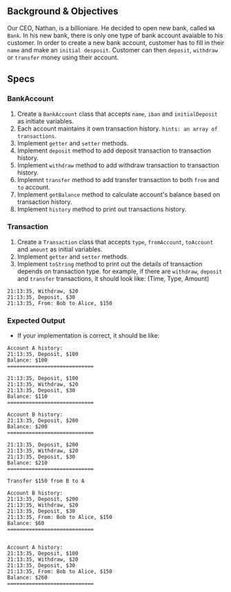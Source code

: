 ## Background & Objectives
Our CEO, Nathan, is a billioniare. He decided to open new bank, called `WA Bank`. In his new bank, there is only one type of bank account avaiable to his customer. In order to create a new bank account, customer has to fill in their `name` and make an `initial desposit`. Customer can then `deposit`, `withdraw` or `transfer` money using their account.

## Specs

### BankAccount
1. Create a `BankAccount` class that accepts `name`, `iban` and `initialDeposit` as initiate variables.
2. Each account maintains it own transaction history. `hints: an array of transactions`.
3. Implement `getter` and `setter` methods.
4. Implement `deposit` method to add deposit transaction to transaction history.
5. Implement `withdraw` method to add withdraw transaction to transaction history.
6. Implemnt `transfer` method to add transfer transaction to both `from` and `to` account.
7. Implement `getBalance` method to calculate account's balance based on transaction history.
9. Implement `history` method to print out transactions history.

### Transaction
1. Create a `Transaction` class that accepts `type`, `fromAccount`, `toAccount` and `amount` as initial variables.
2. Implement `getter` and `setter` methods.
3. Implement `toString` method to print out the details of transaction depends on transaction type. for example, if there are `withdraw`, `deposit` and `transfer` transactions, it should look like: (Time, Type, Amount)
```
21:13:35, Withdraw, $20
21:13:35, Deposit, $30
21:13:35, From: Bob to Alice, $150
```


### Expected Output

- If your implementation is correct, it should be like:
```
Account A history:
21:13:35, Deposit, $100
Balance: $100
============================

21:13:35, Deposit, $100
21:13:35, Withdraw, $20
21:13:35, Deposit, $30
Balance: $110
============================

Account B history:
21:13:35, Deposit, $200
Balance: $200
============================

21:13:35, Deposit, $200
21:13:35, Withdraw, $20
21:13:35, Deposit, $30
Balance: $210
============================

Transfer $150 from B to A

Account B history:
21:13:35, Deposit, $200
21:13:35, Withdraw, $20
21:13:35, Deposit, $30
21:13:35, From: Bob to Alice, $150
Balance: $60
============================


Account A history:
21:13:35, Deposit, $100
21:13:35, Withdraw, $20
21:13:35, Deposit, $30
21:13:35, From: Bob to Alice, $150
Balance: $260
============================
```

